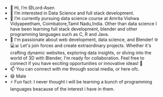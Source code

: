 - 👋 Hi, I’m @Lord-Asen
- 👀 I’m interested in Data Science and full stack development.
- 🌱 I’m currently pursuing data science course at Amrita Vishwa Vidyapeetham, Coimbatore,Tamil Nadu,India. Other than data science I have been learning full stack development, blender and other programming languages such as C, R and Java.
- 💞️ I'm passionate about web development, data science, and Blender! 🌐💻📊 Let's join forces and create extraordinary projects. Whether it's crafting dynamic websites, exploring data insights, or diving into the world of 3D with Blender, I'm ready for collaboration. Feel free to connect if you have exciting opportunities or innovative ideas! 🚀 
- 📫 You can connect with me through social media, or here ofc.
- 😄 Male
- ⚡ Fun fact: I never thought i will be learning a bunch of programming languages beacause of the interest i have in them.

<!---
Lord-Asen/Lord-Asen is a ✨ special ✨ repository because its `README.md` (this file) appears on your GitHub profile.
You can click the Preview link to take a look at your changes.
--->
